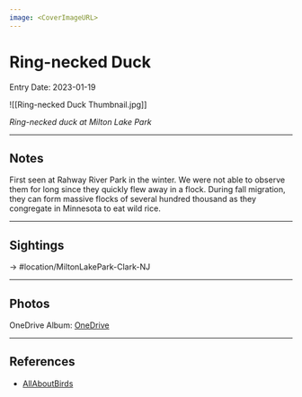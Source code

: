 ```yaml
---
image: <CoverImageURL>
---
```


# Ring-necked Duck
Entry Date: 2023-01-19

![[Ring-necked Duck Thumbnail.jpg]]

*Ring-necked duck at Milton Lake Park*

---------------------------------------------------------------
## Notes

First seen at Rahway River Park in the winter. We were not able to observe them for long since they quickly flew away in a flock. During fall migration, they can form massive flocks of several hundred thousand as they congregate in Minnesota to eat wild rice.

---------------------------------------------------------------
## Sightings

-> #location/MiltonLakePark-Clark-NJ 

---------------------------------------------------------------
## Photos
OneDrive Album: [OneDrive](https://1drv.ms/u/s!AvaIuMdCo_w-hMZzyJNrZsjUgrjyOQ?e=OgOJJl)

---------------------------------------------------------------
## References
- [AllAboutBirds](https://www.allaboutbirds.org/guide/Ring-necked_Duck/overview)